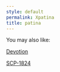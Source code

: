```yaml
---
style: default
permalink: Xpatina
title: patina
---
```

You may also like:

[Devotion](http://scp-wiki.net/devotion)

[SCP-1824](http://scp-wiki.net/scp-1824)
